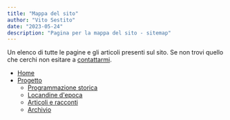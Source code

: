 ```yaml
---
title: "Mappa del sito"
author: "Vito Sestito"
date: "2023-05-24"
description: "Pagina per la mappa del sito - sitemap"
---
```


Un elenco di tutte le pagine e gli articoli presenti sul sito. Se non trovi quello che cerchi non esitare a [contattarmi](mailto:whatswrongintown@gmail.com).

* [Home](/)
* [Progetto](/progetto/)
  * [Programmazione storica](/programmazione-storica/)
  * [Locandine d'epoca]()
  * [Articoli e racconti](/articoli/)
  * [Archivio](/archivio/)
